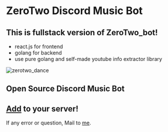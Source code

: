 # ZeroTwo Discord Music Bot

## This is fullstack version of ZeroTwo_bot!
* react.js for frontend
* golang for backend
* use pure golang and self-made youtube info extractor library

![zerotwo_dance](https://i.pinimg.com/736x/a5/04/05/a504058784154e306894c82ac23a2b01.jpg)

## Open Source Discord Music Bot

## [Add](https://discord.com/api/oauth2/authorize?client_id=960047470589657108&permissions=2150631424&redirect_uri=https%3A%2F%2Fdiscord.com%2Fapi%2Foauth2%2Fauthorize%3Fclient_id%3D960047470589657108%26permissions%3D2150631424%26scope%3Dapplications.commands%2520bot&response_type=code&scope=applications.commands%20bot%20voice%20messages.read) to your server!

If any error or question, Mail to [me](mailto:aksidion@kreimben.com).
